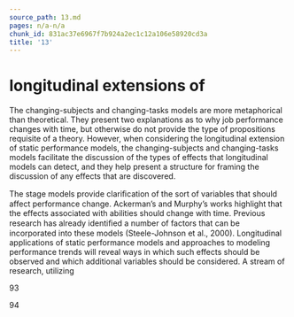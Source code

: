 ```yaml
---
source_path: 13.md
pages: n/a-n/a
chunk_id: 831ac37e6967f7b924a2ec1c12a106e58920cd3a
title: '13'
---
```

# longitudinal extensions of

The changing-subjects and changing-tasks models are more metaphorical than theoretical. They present two explanations as to why job performance changes with time, but otherwise do not provide the type of propositions requisite of a theory. However, when considering the longitudinal extension of static performance models, the changing-subjects and changing-tasks models facilitate the discussion of the types of effects that longitudinal models can detect, and they help present a structure for framing the discussion of any effects that are discovered.

The stage models provide clariﬁcation of the sort of variables that should affect performance change. Ackerman’s and Murphy’s works highlight that the effects associated with abilities should change with time. Previous research has already identiﬁed a number of factors that can be incorporated into these models (Steele-Johnson et al., 2000). Longitudinal applications of static performance models and approaches to modeling performance trends will reveal ways in which such effects should be observed and which additional variables should be considered. A stream of research, utilizing

93

94
